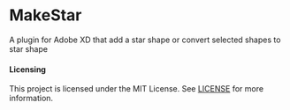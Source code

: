 # MakeStar
A plugin for Adobe XD that add a star shape or convert selected shapes to star shape

#### Licensing
This project is licensed under the MIT License. See [LICENSE] for more information.

[LICENSE]:https://github.com/schenglooi/MakeStar/blob/master/LICENSE
